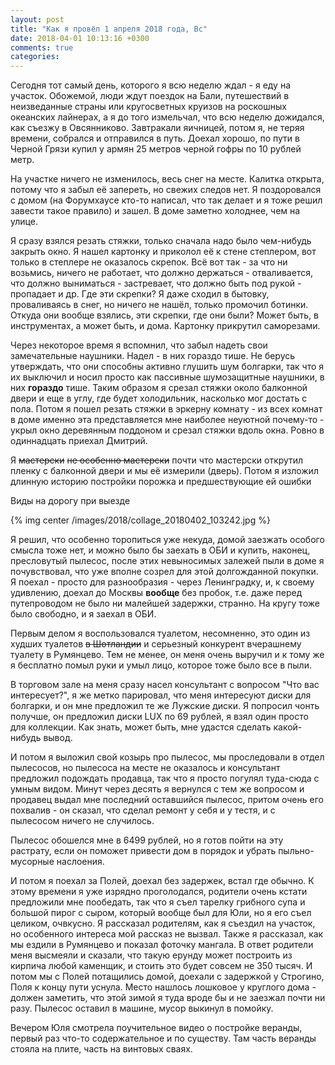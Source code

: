```yaml
---
layout: post
title: "Как я провёл 1 апреля 2018 года, Вс"
date: 2018-04-01 10:13:16 +0300
comments: true
categories: 
---
```

Сегодня тот самый день, которого я всю неделю ждал - я еду на участок. Обожемой, люди ждут поездок на Бали, путешествий в неизведанные страны или кругосветных круизов на роскошных океанских лайнерах, а я до того измельчал, что всю неделю дожидался, как съезжу в Овсянниково. Завтракали яичницей, потом я, не теряя времени, собрался и отправился в путь. Доехал хорошо, по пути в Черной Грязи купил у армян 25 метров черной гофры по 10 рублей метр.

На участке ничего не изменилось, весь снег на месте. Калитка открыта, потому что я забыл её запереть, но свежих следов нет. Я поздоровался с домом (на Форумхаусе кто-то написал, что так делает и я тоже решил завести такое правило) и зашел. В доме заметно холоднее, чем на улице.

Я сразу взялся резать стяжки, только сначала надо было чем-нибудь закрыть окно. Я нашел картонку и приколол её к стене степлером, вот только в степлере не оказалось скрепок. Всё вот так - за что ни возьмись, ничего не работает, что должно держаться - отваливается, что должно выниматься - застревает, что должно быть под рукой - пропадает и др. Где эти скрепки? Я даже сходил в бытовку, проваливаясь в снег, но ничего не нашёл, только промочил ботинки. Откуда они вообще взялись, эти скрепки, где они были? Может быть, в инструментах, а может быть, и дома. Картонку прикрутил саморезами.

Через некоторое время я вспомнил, что забыл надеть свои замечательные наушники. Надел - в них гораздо тише. Не берусь утверждать, что они способны активно глушить шум болгарки, так что я их выключил и носил просто как пассивные шумозащитные наушники, в них **гораздо** тише. Таким образом я срезал стяжки около балконной двери и еще в углу, где будет холодильник, насколько мог достать с пола. Потом я пошел резать стяжки в эркерну комнату - из всех комнат в доме именно эта представляется мне наиболее неуютной почему-то - укрыл окно деревянным поддоном и срезал стяжки вдоль окна. Ровно в одиннадцать приехал Дмитрий.

Я ~~мастерски~~ ~~не особенно мастерски~~ почти что мастерски открутил пленку с балконной двери и мы её измерили (дверь). Потом я изложил длинную историю постройки порожка и предшествующие ей ошибки


Виды на дорогу при выезде

{% img center /images/2018/collage_20180402_103242.jpg %}

Я решил, что особенно торопиться уже некуда, домой заезжать особого смысла тоже нет, и можно было бы заехать в ОБИ и купить, наконец, пресловутый пылесос, после этих невыносимых залежей пыли в доме я почувствовал, что уже вполне созрел для этой долгожданной покупки. Я поехал - просто для разнообразия - через Ленинградку, и, к своему удивлению, доехал до Москвы **вообще** без пробок, т.е. даже перед путепроводом не было ни малейшей задержки, странно. На кругу тоже было свободно, и я заехал в ОБИ.

Первым делом я воспользовался туалетом, несомненно, это один из худших туалетов ~~в Шотландии~~ и серьезный конкурент вчерашнему туалету в Румянцево. Тем не менее, он меня очень выручил и к тому же я бесплатно помыл руки и умыл лицо, которое тоже было все в пыли.

В торговом зале на меня сразу насел консультант с вопросом "Что вас интересует?", я же метко парировал, что меня интересуют диски для болгарки, и он мне предложил те же Лужские диски. Я попросил чонть получше, он предложил диски LUX по 69 рублей, я взял один просто для коллекции. Как знать, может быть, мне удастся сделать какой-нибудь вывод.

И потом я выложил свой козырь про пылесос, мы проследовали в отдел пылесосов, но пылесоса на месте не оказалось и консультант предложил подождать продавца, так что я просто погулял туда-сюда с умным видом. Минут через десять я вернулся с тем же вопросом и продавец выдал мне последний оставшийся пылесос, притом очень его похвалив - он сказал, что сделал ремонт у себя и у тестя, и с пылесосом ничего не случилось.

Пылесос обошелся мне в 6499 рублей, но я готов пойти на эту растрату, если он поможет привести дом в порядок и убрать пыльно-мусорные наслоения.

И потом я поехал за Полей, доехал без задержек, встал где обычно. К этому времени я уже изрядно проголодался, родители очень кстати предложили мне пообедать, так что я съел тарелку грибного супа и большой пирог с сыром, который вообще был для Юли, но я его съел целиком, очвкусно. Я рассказал родителям, как я съездил на участок, но особенного интереса мой рассказ не вызвал. Также я рассказал, как мы ездили в Румянцево и показал фоточку мангала. В ответ родители меня высмеяли и сказали, что такую ерунду может построить из кирпича любой каменщик, и стоить это будет совсем не 350 тысяч. И потом мы с Полей потащились домой, доехали с задержкой у Строгино, Поля к концу пути уснула. Место нашлось лошковое у круглого дома - должен заметить, что этой зимой я туда вроде бы и не заезжал почти ни разу. Пылесос оставил в машине, мусор выкинул в помойку.

Вечером Юля смотрела поучительное видео о постройке веранды, первый раз что-то содержательное и по существу. Там часть веранды стояла на плите, часть на винтовых сваях.